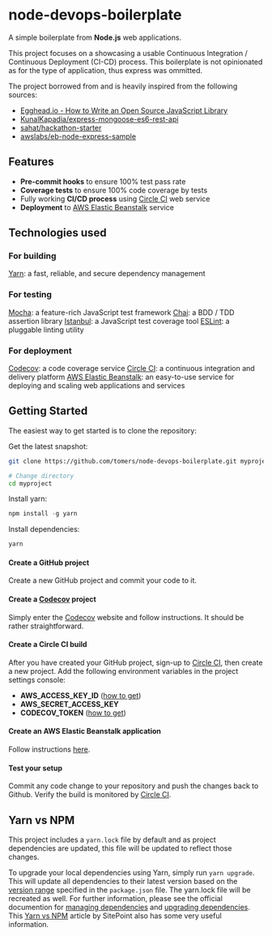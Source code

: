 node-devops-boilerplate
=======================


A simple boilerplate from **Node.js** web applications.

This project focuses on a showcasing a usable Continuous Integration / Continuous Deployment (CI-CD) process.
This boilerplate is not opinionated as for the type of application, thus express was ommitted.

The project borrowed from and is heavily inspired from the following sources:

- [Egghead.io - How to Write an Open Source JavaScript Library](https://egghead.io/courses/how-to-write-an-open-source-javascript-library)
- [KunalKapadia/express-mongoose-es6-rest-api](https://github.com/KunalKapadia/express-mongoose-es6-rest-api)
- [sahat/hackathon-starter](https://github.com/sahat/hackathon-starter)
- [awslabs/eb-node-express-sample](https://github.com/awslabs/eb-node-express-sample)

Features
--------

- **Pre-commit hooks** to ensure 100% test pass rate
- **Coverage tests** to ensure 100% code coverage by tests
- Fully working **CI/CD process** using [Circle CI](https://circleci.com/) web service
- **Deployment** to [AWS Elastic Beanstalk](https://aws.amazon.com/elasticbeanstalk/) service

Technologies used
-----------------

### For building
[Yarn](https://yarnpkg.com/): a fast, reliable, and secure dependency management

### For testing
[Mocha](https://mochajs.org/): a feature-rich JavaScript test framework
[Chai](http://chaijs.com/): a BDD / TDD assertion library
[Istanbul](https://istanbul.js.org/): a JavaScript test coverage tool
[ESLint](http://eslint.org/): a pluggable linting utility

### For deployment
[Codecov](https://codecov.io/): a code coverage service
[Circle CI](https://circleci.com/): a continuous integration and delivery platform
[AWS Elastic Beanstalk](https://aws.amazon.com/elasticbeanstalk/): an easy-to-use service for deploying and scaling web applications and services

Getting Started
---------------

The easiest way to get started is to clone the repository:

Get the latest snapshot:
```bash
git clone https://github.com/tomers/node-devops-boilerplate.git myproject

# Change directory
cd myproject
```

Install yarn:
```js
npm install -g yarn
```

Install dependencies:
```bash
yarn
```

#### Create a GitHub project
Create a new GitHub project and commit your code to it.

#### Create a [Codecov](https://codecov.io/) project
Simply enter the [Codecov](https://codecov.io/) website and follow instructions. It should be rather straightforward.

#### Create a Circle CI build
After you have created your GitHub project, sign-up to [Circle CI](https://circleci.com/), then create a new project.
Add the following environment variables in the project settings console:

- **AWS_ACCESS_KEY_ID** ([how to get](http://stackoverflow.com/questions/21440709/how-do-i-get-aws-access-key-id-for-amazon))
- **AWS_SECRET_ACCESS_KEY**
- **CODECOV_TOKEN** ([how to get](http://docs.codecov.io/reference#usage))

#### Create an AWS Elastic Beanstalk application
Follow instructions [here](https://github.com/awslabs/eb-node-express-sample/blob/master/README.md).

#### Test your setup
Commit any code change to your repository and push the changes back to Github.
Verify the build is monitored by [Circle CI](https://circleci.com/).


Yarn vs NPM
-----------
This project includes a `yarn.lock` file by default and as project dependencies are updated, this file will be updated to reflect those changes.

To upgrade your local dependencies using Yarn, simply run `yarn upgrade`. This will update all dependencies to their latest version based on the [version range](https://docs.npmjs.com/getting-started/semantic-versioning#semver-for-consumers) specified in the `package.json` file. The yarn.lock file will be recreated as well.
For further information, please see the official documention for [managing dependencies](https://yarnpkg.com/en/docs/managing-dependencies) and [upgrading dependencies](https://yarnpkg.com/en/docs/cli/upgrade). This [Yarn vs NPM](https://www.sitepoint.com/yarn-vs-npm/) article by SitePoint also has some very useful information.
